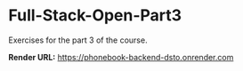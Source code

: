 # Full-Stack-Open-Part3

Exercises for the part 3 of the course.

**Render URL:** https://phonebook-backend-dsto.onrender.com